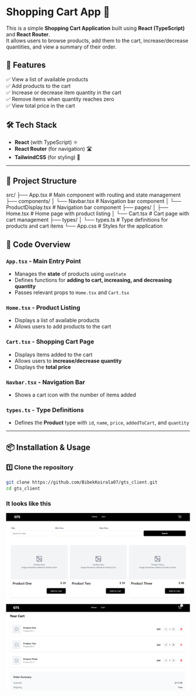 # Shopping Cart App 🛒

This is a simple **Shopping Cart Application** built using **React (TypeScript)** and **React Router**.  
It allows users to browse products, add them to the cart, increase/decrease quantities, and view a summary of their order.

## 🚀 Features

✅ View a list of available products  
✅ Add products to the cart  
✅ Increase or decrease item quantity in the cart  
✅ Remove items when quantity reaches zero  
✅ View total price in the cart

## 🛠️ Tech Stack

- **React** (with TypeScript) ⚛️
- **React Router** (for navigation) 🛣️
- **TailwindCSS** (for styling) 🎨

---

## 📂 Project Structure

src/
├── App.tsx # Main component with routing and state management
├── components/
│ └── Navbar.tsx # Navigation bar component
│ └── ProductDisplay.tsx # Navigation bar component
├── pages/
│ ├── Home.tsx # Home page with product listing
│ └── Cart.tsx # Cart page with cart management
├── types/
│ └── types.ts # Type definitions for products and cart items
└── App.css # Styles for the application

## 📜 Code Overview

### **`App.tsx`** - Main Entry Point

- Manages the **state** of products using `useState`
- Defines functions for **adding to cart, increasing, and decreasing quantity**
- Passes relevant props to `Home.tsx` and `Cart.tsx`

### **`Home.tsx`** - Product Listing

- Displays a list of available products
- Allows users to add products to the cart

### **`Cart.tsx`** - Shopping Cart Page

- Displays items added to the cart
- Allows users to **increase/decrease quantity**
- Displays the **total price**

### **`Navbar.tsx`** - Navigation Bar

- Shows a cart icon with the number of items added

### **`types.ts`** - Type Definitions

- Defines the **Product** type with `id`, `name`, `price`, `addedToCart`, and `quantity`

---

## 📦 Installation & Usage

### **1️⃣ Clone the repository**

```sh
git clone https://github.com/BibekKoirala07/gts_client.git
cd gts_client
```

### It looks like this

![alt text](image.png)

![alt text](image-1.png)
